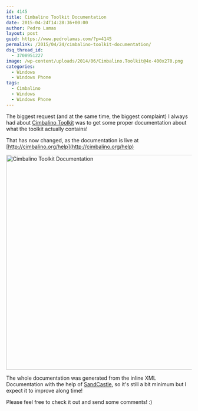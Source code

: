 ```yaml
---
id: 4145
title: Cimbalino Toolkit Documentation
date: 2015-04-24T14:28:36+00:00
author: Pedro Lamas
layout: post
guid: https://www.pedrolamas.com/?p=4145
permalink: /2015/04/24/cimbalino-toolkit-documentation/
dsq_thread_id:
  - 3708951227
image: /wp-content/uploads/2014/06/Cimbalino.Toolkit@4x-400x270.png
categories:
  - Windows
  - Windows Phone
tags:
  - Cimbalino
  - Windows
  - Windows Phone
---
```

The biggest request (and at the same time, the biggest complaint) I always had about [Cimbalino Toolkit](http://cimbalino.org) was to get some proper documentation about what the toolkit actually contains!

That has now changed, as the documentation is live at [http://cimbalino.org/help](http://cimbalino.org/help)

[<img src="https://www.pedrolamas.com/wp-content/uploads/2015/04/Cimbalino-Toolkit-Documentation.png" alt="Cimbalino Toolkit Documentation" width="1008" height="582" class="size-full wp-image-4147" />](http://cimbalino.org/help)

The whole documentation was generated from the inline XML Documentation with the help of [SandCastle](https://sandcastle.codeplex.com/), so it's still a bit minimum but I expect it to improve along time!

Please feel free to check it out and send some comments! :)